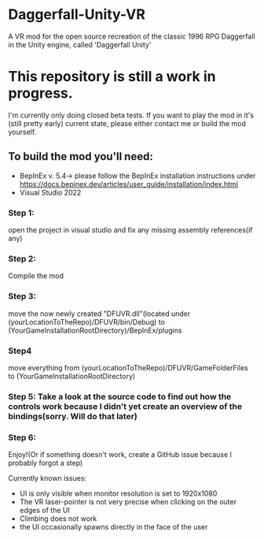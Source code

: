 # Daggerfall-Unity-VR
 A VR mod for the open source recreation of the classic 1996 RPG Daggerfall in the Unity engine, called 'Daggerfall Unity'

# This repository is still a work in progress. 
I'm currently only doing closed beta tests. If you want to play the mod in it's (still pretty early) current state, please either contact me or build the mod yourself.
## To build the mod you'll need:
- BepInEx v. 5.4-> please follow the BepInEx installation instructions under https://docs.bepinex.dev/articles/user_guide/installation/index.html
- Visual Studio 2022
### Step 1:
open the project in visual studio and fix any missing assembly references(if any)

### Step 2:
Compile the mod

### Step 3:
move the now newly created "DFUVR.dll"(located under (yourLocationToTheRepo)/DFUVR/bin/Debug) to (YourGameInstallationRootDirectory)/BepInEx/plugins

### Step4
move everything from (yourLocationToTheRepo)/DFUVR/GameFolderFiles to (YourGameInstallationRootDirectory)

### Step 5: Take a look at the source code to find out how the controls work because I didn't yet create an overview of the bindings(sorry. Will do that later)

### Step 6:
Enjoy!(Or if something doesn't work, create a GitHub issue because I probably forgot a step)

Currently known issues:
 - UI is only visible when monitor resolution is set to 1920x1080
 - The VR laser-pointer is not very precise when clicking on the outer edges of the UI
 - Climbing does not work
 - the UI occasionally spawns directly in the face of the user

